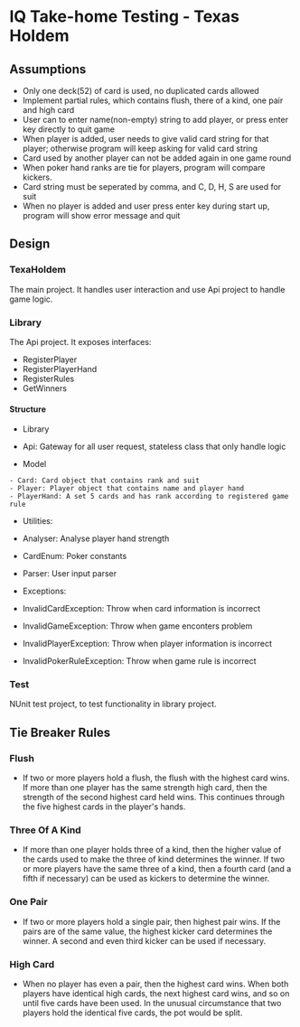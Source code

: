 # IQ Take-home Testing - Texas Holdem

## Assumptions

- Only one deck(52) of card is used, no duplicated cards allowed
- Implement partial rules, which contains flush, there of a kind, one pair and
high card
- User can to enter name(non-empty) string to add player, or press enter key
directly to quit game
- When player is added, user needs to give valid card string for that player;
otherwise program will keep asking for valid card string
- Card used by another player can not be added again in one game round
- When poker hand ranks are tie for players, program will compare kickers.
- Card string must be seperated by comma, and C, D, H, S are used for suit
- When no player is added and user press enter key during start up, program will
show error message and quit

## Design

### TexaHoldem

The main project. It handles user interaction and use Api project to handle game
logic.

### Library

The Api project. It exposes interfaces:

- RegisterPlayer
- RegisterPlayerHand
- RegisterRules
- GetWinners

#### Structure
 - Library

  - Api: Gateway for all user request, stateless class that only handle logic

   - Model

    - Card: Card object that contains rank and suit
    - Player: Player object that contains name and player hand
    - PlayerHand: A set 5 cards and has rank according to registered game rule

  - Utilities:

   - Analyser: Analyse player hand strength
   - CardEnum: Poker constants
   - Parser: User input parser

  - Exceptions:

   - InvalidCardException: Throw when card information is incorrect
   - InvalidGameException: Throw when game enconters problem
   - InvalidPlayerException: Throw when player information is incorrect
   - InvalidPokerRuleException: Throw when game rule is incorrect


### Test

NUnit test project, to test functionality in library project.

## Tie Breaker Rules

### Flush

- If two or more players hold a flush, the flush with the highest card wins.
If more than one player has the same strength high card, then the strength of
the second highest card held wins. This continues through the five highest cards
 in the player's hands.

 ### Three Of A Kind

 - If more than one player holds three of a kind, then the higher value of the
 cards used to make the three of kind determines the winner. If two or more
 players have the same three of a kind, then a fourth card (and a fifth if
 necessary) can be used as kickers to determine the winner.

 ### One Pair

 - If two or more players hold a single pair, then highest pair wins. If the
 pairs are of the same value, the highest kicker card determines the winner.
 A second and even third kicker can be used if necessary.

 ### High Card

 - When no player has even a pair, then the highest card wins. When both players
 have identical high cards, the next highest card wins, and so on until five
 cards have been used. In the unusual circumstance that two players hold the
 identical five cards, the pot would be split.

